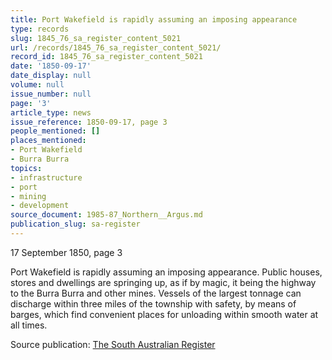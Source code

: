 ```yaml
---
title: Port Wakefield is rapidly assuming an imposing appearance
type: records
slug: 1845_76_sa_register_content_5021
url: /records/1845_76_sa_register_content_5021/
record_id: 1845_76_sa_register_content_5021
date: '1850-09-17'
date_display: null
volume: null
issue_number: null
page: '3'
article_type: news
issue_reference: 1850-09-17, page 3
people_mentioned: []
places_mentioned:
- Port Wakefield
- Burra Burra
topics:
- infrastructure
- port
- mining
- development
source_document: 1985-87_Northern__Argus.md
publication_slug: sa-register
---
```


17 September 1850, page 3

Port Wakefield is rapidly assuming an imposing appearance.  Public houses, stores and dwellings are springing up, as if by magic, it being the highway to the Burra Burra and other mines.  Vessels of the largest tonnage can discharge within three miles of the township with safety, by means of barges, which find convenient places for unloading within smooth water at all times.

Source publication: [The South Australian Register](/publications/sa-register/)
